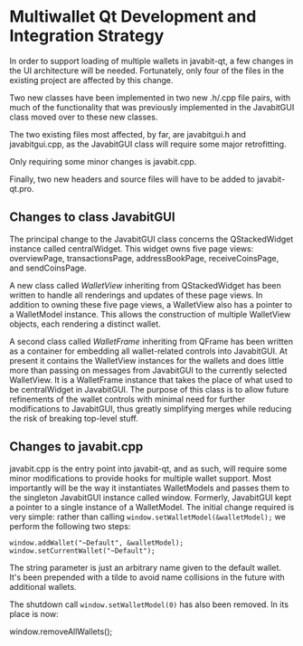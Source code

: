 Multiwallet Qt Development and Integration Strategy
===================================================

In order to support loading of multiple wallets in javabit-qt, a few changes in the UI architecture will be needed.
Fortunately, only four of the files in the existing project are affected by this change.

Two new classes have been implemented in two new .h/.cpp file pairs, with much of the functionality that was previously
implemented in the JavabitGUI class moved over to these new classes.

The two existing files most affected, by far, are javabitgui.h and javabitgui.cpp, as the JavabitGUI class will require
some major retrofitting.

Only requiring some minor changes is javabit.cpp.

Finally, two new headers and source files will have to be added to javabit-qt.pro.

Changes to class JavabitGUI
---------------------------
The principal change to the JavabitGUI class concerns the QStackedWidget instance called centralWidget.
This widget owns five page views: overviewPage, transactionsPage, addressBookPage, receiveCoinsPage, and sendCoinsPage.

A new class called *WalletView* inheriting from QStackedWidget has been written to handle all renderings and updates of
these page views. In addition to owning these five page views, a WalletView also has a pointer to a WalletModel instance.
This allows the construction of multiple WalletView objects, each rendering a distinct wallet.

A second class called *WalletFrame* inheriting from QFrame has been written as a container for embedding all wallet-related
controls into JavabitGUI. At present it contains the WalletView instances for the wallets and does little more than passing on messages
from JavabitGUI to the currently selected WalletView. It is a WalletFrame instance
that takes the place of what used to be centralWidget in JavabitGUI. The purpose of this class is to allow future
refinements of the wallet controls with minimal need for further modifications to JavabitGUI, thus greatly simplifying
merges while reducing the risk of breaking top-level stuff.

Changes to javabit.cpp
----------------------
javabit.cpp is the entry point into javabit-qt, and as such, will require some minor modifications to provide hooks for
multiple wallet support. Most importantly will be the way it instantiates WalletModels and passes them to the
singleton JavabitGUI instance called window. Formerly, JavabitGUI kept a pointer to a single instance of a WalletModel.
The initial change required is very simple: rather than calling `window.setWalletModel(&walletModel);` we perform the
following two steps:

	window.addWallet("~Default", &walletModel);
	window.setCurrentWallet("~Default");

The string parameter is just an arbitrary name given to the default wallet. It's been prepended with a tilde to avoid name collisions in the future with additional wallets.

The shutdown call `window.setWalletModel(0)` has also been removed. In its place is now:

window.removeAllWallets();
